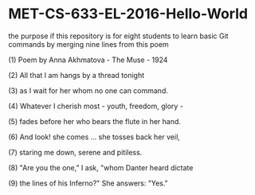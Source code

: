 # MET-CS-633-EL-2016-Hello-World
the purpose if this repository is for eight students to learn basic Git commands by merging nine lines from this poem


(1) Poem by Anna Akhmatova - The Muse - 1924

(2) All that I am hangs by a thread tonight

(3) as I wait for her whom no one can command.

(4) Whatever I cherish most - youth, freedom, glory -

(5) fades before her who bears the flute in her hand.


(6) And look! she comes ... she tosses back her veil,

(7) staring me down, serene and pitiless.

(8) "Are you the one," I ask, "whom Danter heard dictate

(9) the lines of his Inferno?" She answers: "Yes."



